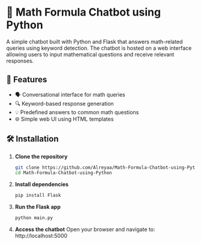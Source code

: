 # 🧮 Math Formula Chatbot using Python

A simple chatbot built with Python and Flask that answers math-related queries using keyword detection. The chatbot is hosted on a web interface allowing users to input mathematical questions and receive relevant responses.

## 🚀 Features

- 🗣️ Conversational interface for math queries  
- 🔍 Keyword-based response generation  
- 💡 Predefined answers to common math questions  
- 🌐 Simple web UI using HTML templates  


## 🛠️ Installation

1. **Clone the repository**
   ```bash
   git clone https://github.com/Alreyaa/Math-Formula-Chatbot-using-Python.git
   cd Math-Formula-Chatbot-using-Python

2. **Install dependencies**
   ```bash
   pip install Flask

3. **Run the Flask app**
   ```bash
   python main.py

4. **Access the chatbot**
   Open your browser and navigate to: http://localhost:5000

